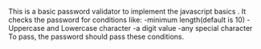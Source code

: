 This is a basic password validator to implement the javascript basics .
It checks the password for conditions like:
-minimum length(default is 10)
-Uppercase and Lowercase character
-a digit value
-any special character
To pass, the password should pass these conditions.
